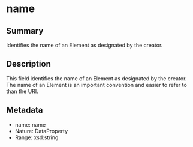 <!-- Automatically generated by spec-parser v2.0.0 on 2024-01-08T22:20:56.273795+00:00 -->
<!-- SPDX-License-Identifier: Community-Spec-1.0 -->

# name

## Summary

Identifies the name of an Element as designated by the creator.


## Description

This field identifies the name of an Element as designated by the creator. 
The name of an Element is an important convention and easier to refer to than the URI.


## Metadata

- name: name
- Nature: DataProperty
- Range: xsd:string




